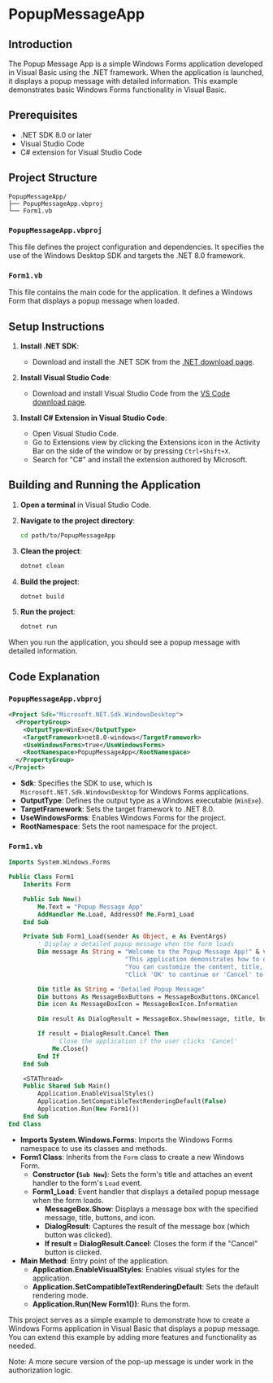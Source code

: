 # PopupMessageApp

## Introduction

The Popup Message App is a simple Windows Forms application developed in Visual Basic using the .NET framework. When the application is launched, it displays a popup message with detailed information. This example demonstrates basic Windows Forms functionality in Visual Basic.

## Prerequisites

- .NET SDK 8.0 or later
- Visual Studio Code
- C# extension for Visual Studio Code

## Project Structure

```
PopupMessageApp/
├── PopupMessageApp.vbproj
└── Form1.vb
```

### `PopupMessageApp.vbproj`

This file defines the project configuration and dependencies. It specifies the use of the Windows Desktop SDK and targets the .NET 8.0 framework.

### `Form1.vb`

This file contains the main code for the application. It defines a Windows Form that displays a popup message when loaded.

## Setup Instructions

1. **Install .NET SDK**:
   - Download and install the .NET SDK from the [.NET download page](https://dotnet.microsoft.com/download).

2. **Install Visual Studio Code**:
   - Download and install Visual Studio Code from the [VS Code download page](https://code.visualstudio.com/Download).

3. **Install C# Extension in Visual Studio Code**:
   - Open Visual Studio Code.
   - Go to Extensions view by clicking the Extensions icon in the Activity Bar on the side of the window or by pressing `Ctrl+Shift+X`.
   - Search for "C#" and install the extension authored by Microsoft.

## Building and Running the Application

1. **Open a terminal** in Visual Studio Code.

2. **Navigate to the project directory**:
   ```sh
   cd path/to/PopupMessageApp
   ```

3. **Clean the project**:
   ```sh
   dotnet clean
   ```

4. **Build the project**:
   ```sh
   dotnet build
   ```

5. **Run the project**:
   ```sh
   dotnet run
   ```

When you run the application, you should see a popup message with detailed information.

## Code Explanation

### `PopupMessageApp.vbproj`

```xml
<Project Sdk="Microsoft.NET.Sdk.WindowsDesktop">
  <PropertyGroup>
    <OutputType>WinExe</OutputType>
    <TargetFramework>net8.0-windows</TargetFramework>
    <UseWindowsForms>true</UseWindowsForms>
    <RootNamespace>PopupMessageApp</RootNamespace>
  </PropertyGroup>
</Project>
```

- **Sdk**: Specifies the SDK to use, which is `Microsoft.NET.Sdk.WindowsDesktop` for Windows Forms applications.
- **OutputType**: Defines the output type as a Windows executable (`WinExe`).
- **TargetFramework**: Sets the target framework to .NET 8.0.
- **UseWindowsForms**: Enables Windows Forms for the project.
- **RootNamespace**: Sets the root namespace for the project.

### `Form1.vb`

```vb
Imports System.Windows.Forms

Public Class Form1
    Inherits Form

    Public Sub New()
        Me.Text = "Popup Message App"
        AddHandler Me.Load, AddressOf Me.Form1_Load
    End Sub

    Private Sub Form1_Load(sender As Object, e As EventArgs)
        ' Display a detailed popup message when the form loads
        Dim message As String = "Welcome to the Popup Message App!" & vbCrLf & vbCrLf &
                                "This application demonstrates how to display a message box in Visual Basic." & vbCrLf &
                                "You can customize the content, title, buttons, and icon of the message box." & vbCrLf &
                                "Click 'OK' to continue or 'Cancel' to exit."

        Dim title As String = "Detailed Popup Message"
        Dim buttons As MessageBoxButtons = MessageBoxButtons.OKCancel
        Dim icon As MessageBoxIcon = MessageBoxIcon.Information

        Dim result As DialogResult = MessageBox.Show(message, title, buttons, icon)

        If result = DialogResult.Cancel Then
            ' Close the application if the user clicks 'Cancel'
            Me.Close()
        End If
    End Sub

    <STAThread>
    Public Shared Sub Main()
        Application.EnableVisualStyles()
        Application.SetCompatibleTextRenderingDefault(False)
        Application.Run(New Form1())
    End Sub
End Class
```

- **Imports System.Windows.Forms**: Imports the Windows Forms namespace to use its classes and methods.
- **Form1 Class**: Inherits from the `Form` class to create a new Windows Form.
  - **Constructor (`Sub New`)**: Sets the form's title and attaches an event handler to the form's `Load` event.
  - **Form1_Load**: Event handler that displays a detailed popup message when the form loads.
    - **MessageBox.Show**: Displays a message box with the specified message, title, buttons, and icon.
    - **DialogResult**: Captures the result of the message box (which button was clicked).
    - **If result = DialogResult.Cancel**: Closes the form if the "Cancel" button is clicked.
- **Main Method**: Entry point of the application.
  - **Application.EnableVisualStyles**: Enables visual styles for the application.
  - **Application.SetCompatibleTextRenderingDefault**: Sets the default rendering mode.
  - **Application.Run(New Form1())**: Runs the form.

This project serves as a simple example to demonstrate how to create a Windows Forms application in Visual Basic that displays a popup message. You can extend this example by adding more features and functionality as needed.

Note: A more secure version of the pop-up message is under work in the authorization logic.
